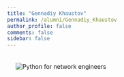 ```yaml
---
title: "Gennadiy Khaustov"
permalink: /alumni/Gennadiy_Khaustov
author_profile: false
comments: false
sidebar: false
---
```


<div style="padding: 20px;">
  <img src="https://raw.githubusercontent.com/pyneng/pyneng.github.io/master/alumni/Gennadiy_Khaustov.png" alt="Python for network engineers">
</div>

